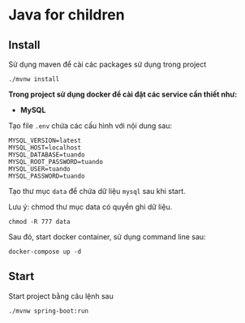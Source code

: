 # Java for children

## Install

Sử dụng maven để cài các packages sử dụng trong project

```shell
./mvnw install
```

**Trong project sử dụng docker để cài đặt các service cần thiết như:**
- **MySQL**

Tạo file `.env` chứa các cấu hình với nội dung sau:

```text
MYSQL_VERSION=latest
MYSQL_HOST=localhost
MYSQL_DATABASE=tuando
MYSQL_ROOT_PASSWORD=tuando
MYSQL_USER=tuando
MYSQL_PASSWORD=tuando
```

Tạo thư mục `data` để chứa dữ liệu `mysql` sau khi start.

Lưu ý: chmod thư mục data có quyền ghi dữ liệu.

```shell
chmod -R 777 data
```

Sau đó, start docker container, sử dụng command line sau:

```shell
docker-compose up -d
```

## Start 
Start project bằng câu lệnh sau

```shell
./mvnw spring-boot:run
```